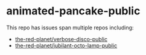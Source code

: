# animated-pancake-public

This repo has issues span multiple repos including:
- [the-red-planet/verbose-disco-public](/the-red-planet/verbose-disco-public)
- [the-red-planet/jubilant-octo-lamp-public](/the-red-planet/jubilant-octo-lamp-public)
